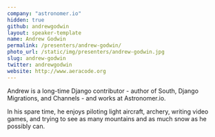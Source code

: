 ```yaml
---
company: "astronomer.io"
hidden: true
github: andrewgodwin
layout: speaker-template
name: Andrew Godwin
permalink: /presenters/andrew-godwin/
photo_url: /static/img/presenters/andrew-godwin.jpg
slug: andrew-godwin
twitter: andrewgodwin
website: http://www.aeracode.org
---
```


Andrew is a long-time Django contributor - author of South, Django Migrations, and Channels - and works at Astronomer.io.

In his spare time, he enjoys piloting light aircraft, archery, writing video games, and trying to see as many mountains and as much snow as he possibly can.
